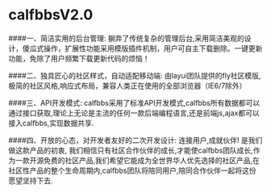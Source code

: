 # calfbbsV2.0

####一、简洁实用的后台管理:
    摒弃了传统复杂的管理后台,采用简洁美观的设计，傻瓜式操作，扩展性功能采用模版插件机制，用户可自主下载删除。一键更新功能，免除了用户频繁下载更新代码的烦恼！

####二、独具匠心的社区样式，自动适配移动端:
     由layui团队提供的fly社区模版,极简的社区风格,响应式布局，兼容人类正在使用的全部浏览器（IE6/7除外）


####三、API开发模式:
     calfbbs采用了标准API开发模式,calfbbs所有数据都可以通过接口获取,理论上无论是主流的任何一款后端编程语言,还是前端js,ajax都可以接入calfbbs,实现数据共享.

####四、开放的心态，对开发者友好的二次开发设计:
     连接用户,成就伙伴! 是我们做这款产品的初衷, 我们相信只有社区合作伙伴的成长,才能使calfbbs团队成长,作为一款开源免费的社区产品,我们希望它能成为全世界华人优先选择的社区产品,在社区性产品的整个生命周期内,calfbbs团队将陪同用户,陪同合作伙伴一起将这份愿望坚持下去.

